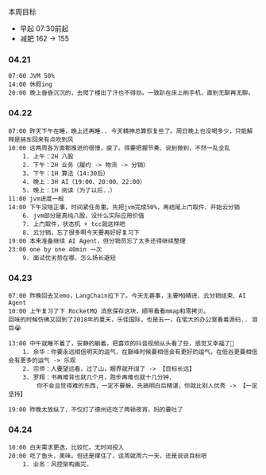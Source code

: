 
本周目标
-  早起 07:30前起
-  减肥 162 -> 155

### 04.21

	07:00 JVM 50%
	14:00 休假ing
	20:00 晚上昏昏沉沉的，去爬了楼出了汗也不得劲。一致趴在床上刷手机，直到无聊再无聊。

### 04.22

	07:00 昨天下午在睡，晚上还再睡.. 今天精神总算恢复些了。周日晚上也没喝多少，只能解释是骑车回来有点吹到风
	10:00 这两周各方面都推进的很慢，疲了。得要把握节奏、说到做到，不然一乱全乱
		1. 上午：2H 八股
		2. 下午：2H 业务（履约 -> 物流 -> 分销）
		3. 下午：1H 算法（14:30后）
		4. 晚上：3H AI（19:00、20:00、22:00）
		5. 晚上：1H 阅读（为了以后..）
	11:00 jvm进度一般
	14:00 下午没啥正事，时间紧任务重。先把jvm完成50%，再结尾上门取件、开始云分销
		6. jvm部分是真纯八股，没什么实际应用价值
		7. 上门取件，状态机 + tcc就这样吧
		8. 云分销，忘了很多啊今天要再好好复习下
	19:00 本来准备继续 AI Agent，但分销员忘了太多还得继续整理
	23:00 one by one 40min 一次
		9. 面试优劣势在哪，怎么扬长避短

### 04.23

	07:00 昨晚回去又emo，LangChain拉下了。今天无甚事，主要MQ精进、云分销结束、AI Agent
	10:00 上午复习了下 RocketMQ 消息保存这块，顺带看看mmap和零拷贝。
	回味的时候仿佛又回到了2018年的夏天，乐佳国际，也是五一，在偌大的办公室看着源码.. 泪目😭
	
	13:00 中午就睡不着了，安静的躺着，把喜欢的抖音视频从头看了些，感觉又幸福了🎉
		1. 余华：你要永远相信明天的运气，在巅峰时候要相信会有更好的运气，在低谷更要相信会有更多的运气 -> 乐观
		2. 宗师：人要望远看，过了山，眼界就开阔了 -> 【目标长远】
		3. 罗翔：书再难背也就几个月，跑步再难也就十几分钟，
			你不会且觉得难的东西，一定不要躲，先搞明白后精湛，你就比别人优秀 -> 【一定坚持】
	
	19:00 昨晚太放纵了，不仅打了德州还吃了两顿夜宵，妈的要吐了


### 04.24

	10:00 白天需求更迭，比较忙。无时间投入
	20:00 吃了鱼头，美味。但还是撑住了，这周就周六一天，还是说说目标吧
		1. 业务：风控架构画完，